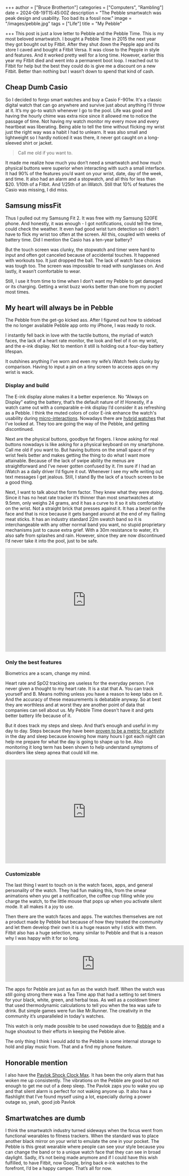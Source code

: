 +++
author = ["Bruce Brotherton"]
categories = ["Computers", "Rambling"]
date = 2024-08-19T15:45:00Z
description = "The Pebble smartwatch was peak design and usability. Too bad its a fossil now."
image = "/images/pebble.jpg"
tags = ["Life"]
title = "My Pebble"

+++
This post is just a love letter to Pebble and the Pebble Time. This is my most beloved smartwatch. I bought a Pebble Time in 2015 the next year they got bought out by Fitbit. After they shut down the Pepple app and its store I caved and bought a Fitbit Versa. It was close to the Pepple in style and features. And it worked pretty well for a long time. However, earlier this year my Fitbit died and went into a permanent boot loop. I reached out to Fitbit for help but the best they could do is give me a discount on a new Fitbit. Better than nothing but I wasn’t down to spend that kind of cash.

## Cheap Dumb Casio
So I decided to forgo smart watches and buy a Casio F-901w. It's a classic digital watch that can go anywhere and survive just about anything I’ll throw at it. It’s my go-to watch whenever I go to the pool. Life was good and having the hourly chime was extra nice since it allowed me to notice the passage of time. Not having my watch monitor my every move and every heartbeat was liberating. Being able to tell the time without flicking my wrist just the right way was a habit I had to unlearn. It was also small and lightweight so I hardly noticed it was there, it never got caught on a long-sleeved shirt or jacket.

> Call me old if you want to.

It made me realize how much you don’t need a smartwatch and how much physical buttons were superior when interacting with such a small interface. It had 90% of the features you’d want on your wrist, date, day of the week, and time. It also had an alarm and a stopwatch, and all this for less than $20. 1/10th of a Fitbit. And 1/25th of an iWatch. Still that 10% of features the Casio was missing, I did miss.

## Samsung missFit
Thus I pulled out my Samsung Fit 2. It was free with my Samsung S20FE phone. And honestly, it was enough - I got notifications, could tell the time, could check the weather. It even had good wrist turn detection so I didn’t have to flick my wrist too often at the screen. All this, coupled with weeks of battery time. Did I mention the Casio has a ten-year battery?

But the touch screen was clunky, the stopwatch and timer were hard to input and often got canceled because of accidental touches. It happened with workouts too. It just dropped the ball. The lack of watch face choices was tough too. The screen was impossible to read with sunglasses on. And lastly, it wasn’t comfortable to wear.

Still, I use it from time to time when I don’t want my Pebble to get damaged or its charging. Getting a wrist buzz works better than one from my pocket most times.

## My heart will always be in Pebble
The Pebble from the get-go kicked ass. After I figured out how to sideload the no longer available Pebble app onto my iPhone, I was ready to rock.

I instantly fell back in love with the tactile buttons, the myriad of watch faces, the lack of a heart rate monitor, the look and feel of it on my wrist, and the e-ink display. Not to mention it still is holding out a four-day battery lifespan.

It outshines anything I’ve worn and even my wife’s iWatch feels clunky by comparison. Having to input a pin on a tiny screen to access apps on my wrist is wack.

### Display and build
The E-ink display alone makes it a better experience. No “Always on Display” eating the battery, that’s the default nature of it! Honestly, if a watch came out with a comparable e-ink display I’d consider it as refreshing as a Pebble. I think the muted colors of color E-ink enhance the watch's usability during [micro-interactions](https://www.nngroup.com/articles/microinteractions/). Nowadays there are [hybrid watches](https://www.fossil.com/en-in/watches/learn-more/hybrid-hr-smartwatches/) that I’ve looked at. They too are going the way of the Pebble, and getting discontinued.

Next are the physical buttons, goodbye fat fingers. I know asking for real buttons nowadays is like asking for a physical keyboard on my smartphone. Call me old if you want to. But having buttons on the small space of my wrist feels better and makes getting the thing to do what I want more attainable. Because of the lack of swipe ability the menus are straightforward and I’ve never gotten confused by it. I’m sure if I had an iWatch as a daily driver I’d figure it out. Whenever I see my wife writing out text messages I get jealous. Still, I stand By the lack of a touch screen to be a good thing.

Next, I want to talk about the form factor. They knew what they were doing. Since it has no heat rate tracker it’s thinner than most smartwatches at 9.5mm, only weighs 24 grams, and it has a curve to it so it sits comfortably on the wrist. Not a straight brick that presses against it. It has a bezel on the face and that is nice because it gets banged around at the end of my flailing meat sticks. It has an industry standard 22m swatch band so it is interchangeable with any other normal band you want, no stupid proprietary mechanisms just to cause extra grief. With a 30m resistance to water, it’s also safe from splashes and rain. However, since they are now discontinued I’d never take it into the pool, just to be safe.

<div style="width:100%;height:0;min-height:200px;padding-bottom:25%;position:relative;"> <iframe src="https://giphy.com/embed/GQSpO8dpDesuI" width="100%" height="100%" style="position:absolute" frameBorder="0" allowFullScreen></iframe></div>


### Only the best features

Biometrics are a scam, change my mind. 

Heart rate and SpO2 tracking are useless for the everyday person. I’ve never given a thought to my heart rate. It is a stat that A. You can track yourself and B. Means nothing unless you have a reason to keep tabs on it. And the accuracy of these measurements is debatable anyway. So at best they are worthless and at worst they are another point of data that companies can sell about us. My Pebble Time doesn't have it and gets better battery life because of it.

But it does track my steps and sleep. And that’s enough and useful in my day to day. Steps because they have been [proven to be a metric for activity](https://www.health.harvard.edu/staying-healthy/large-study-finds-the-sweet-spot-for-daily-step-goals) in the day and sleep because knowing how many hours I got each night can help me prepare for what the day is going to shape up to be. Also monitoring it long term has been shown to help understand symptoms of disorders like sleep apnea that could kill me.

<div style="width:100%;height:0;min-height:200px;padding-bottom:25%;position:relative;"> <iframe src="https://giphy.com/embed/26FfeRGMEmNjTlGQo" width="100%" height="100%" style="position:absolute" frameBorder="0" allowFullScreen></iframe></div>

### Customizable

The last thing I want to touch on is the watch faces, apps, and general personality of the watch. They had fun making this, from the smear animations when you get a notification, the coffee cup filling while you charge the watch, to the little mouse that pops up when you activate silent mode. It all makes it a joy to use.

Then there are the watch faces and apps. The watches themselves are not a product made by Pebble but because of how they treated the community and let them develop their own it is a huge reason why I stick with them. Fitbit also has a huge selection, many similar to Pebble and that is a reason why I was happy with it for so long.

<iframe width="560" height="115" src="https://www.youtube.com/embed/Ol6Dk7pWgEs?si=uDVYaNtEWgiKCKsA" title="YouTube video player" frameborder="0" allow="accelerometer; autoplay; clipboard-write; encrypted-media; gyroscope; picture-in-picture; web-share" referrerpolicy="strict-origin-when-cross-origin" allowfullscreen></iframe>

The apps for Pebble are just as fun as the watch itself. When the watch was still going strong there was a Tea Time app that had a setting to set timers for your black, white, green, and herbal teas. As well as a cooldown timer that used thermodynamic calculations to tell you when the tea was safe to drink. But simple games were fun like Mr.Runner. The creativity in the community it’s unparalleled in today's watches.

This watch is only made possible to be used nowadays due to [Rebble](https://rebble.io/) and a huge shoutout to their efforts in keeping the Pebble alive.

The only thing I think I would add to the Pebble is some internal storage to hold and play music from. That and a find my phone feature.

## Honorable mention
I also have the [Pavlok Shock Clock Max](https://blog.pavlok.com/introducing-shock-clock-max-indiegogo/). It has been the only alarm that has woken me up consistently. The vibrations on the Pebble are good but not enough to get me out of a deep sleep. The Pavlok zaps you to wake you up and that silent alarm is perfect for not waking anyone up. It also has a flashlight that I’ve found myself using a lot, especially during a power outage so, yeah, good job Pavlok

## Smartwatches are dumb

I think the smartwatch industry turned sideways when the focus went from functional wearables to fitness trackers. When the standard was to place another black mirror on your wrist to emulate the one in your pocket. The Pebble is this great wearable where people can see your style because you can change the band or to a unique watch face that they can see in broad daylight. Sadly, it’s not being made anymore and if I could have this wish fulfilled, to have Fitbit, now Google, bring back e-ink watches to the forefront, I’d be a happy camper. That’s all for now.